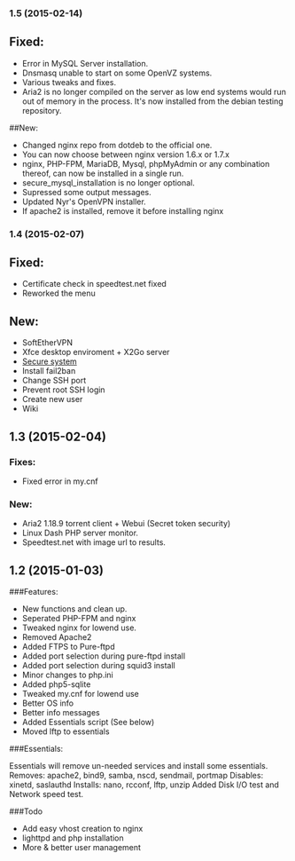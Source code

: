 ### 1.5 (2015-02-14)

## Fixed:
- Error in MySQL Server installation.
- Dnsmasq unable to start on some OpenVZ systems.
- Various tweaks and fixes.
- Aria2 is no longer compiled on the server as low end systems would run out of memory in the process. It's now installed from the debian testing repository.

##New:
- Changed nginx repo from dotdeb to the official one.
- You can now choose between nginx version 1.6.x or 1.7.x
- nginx, PHP-FPM, MariaDB, Mysql, phpMyAdmin or any combination thereof, can now be installed in a single run.
- secure_mysql_installation is no longer optional.
- Supressed some output messages.
- Updated Nyr's OpenVPN installer.
- If apache2 is installed, remove it before installing nginx

### 1.4 (2015-02-07)

## Fixed:
- Certificate check in speedtest.net fixed
- Reworked the menu

## New:
- SoftEtherVPN
- Xfce desktop enviroment + X2Go server
- [Secure system](https://github.com/eunas/essentials/wiki/Secure-System)
 - Install fail2ban
 - Change SSH port
 - Prevent root SSH login
 - Create new user
- Wiki

## 1.3 (2015-02-04)

### Fixes:
- Fixed error in my.cnf

### New:
- Aria2 1.18.9 torrent client + Webui (Secret token security)
- Linux Dash PHP server monitor.
- Speedtest.net with image url to results.

## 1.2 (2015-01-03)

###Features:

  - New functions and clean up.
  - Seperated PHP-FPM and nginx
  - Tweaked nginx for lowend use.
  - Removed Apache2
  - Added FTPS to Pure-ftpd
  - Added port selection during pure-ftpd install
  - Added port selection during squid3 install
  - Minor changes to php.ini
  - Added php5-sqlite
  - Tweaked my.cnf for lowend use
  - Better OS info
  - Better info messages
  - Added Essentials script (See below)
  - Moved lftp to essentials

###Essentials:

Essentials will remove un-needed services and install some essentials.
Removes: apache2, bind9, samba, nscd, sendmail, portmap
Disables: xinetd, saslauthd
Installs: nano, rcconf, lftp, unzip
Added Disk I/O test and Network speed test.

###Todo
* Add easy vhost creation to nginx
* lighttpd and php installation
* More & better user management

